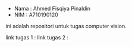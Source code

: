 - Nama : Ahmed Fisqiya Pinaldin
- NIM : A710190120

ini adalah repositori untuk tugas computer vision.

link tugas 1 :
link tugas 2 :
